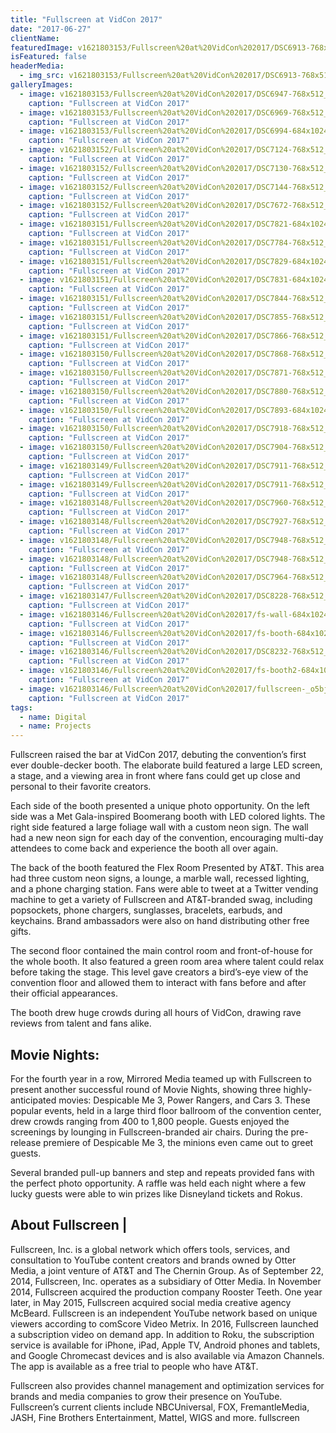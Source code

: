 ```yaml
---
title: "Fullscreen at VidCon 2017"
date: "2017-06-27"
clientName: 
featuredImage: v1621803153/Fullscreen%20at%20VidCon%202017/DSC6913-768x512_inoipr.jpg
isFeatured: false
headerMedia:
  - img_src: v1621803153/Fullscreen%20at%20VidCon%202017/DSC6913-768x512_inoipr.jpg
galleryImages:
  - image: v1621803153/Fullscreen%20at%20VidCon%202017/DSC6947-768x512_fidcqs.jpg
    caption: "Fullscreen at VidCon 2017"
  - image: v1621803153/Fullscreen%20at%20VidCon%202017/DSC6969-768x512_zbokgf.jpg
    caption: "Fullscreen at VidCon 2017"
  - image: v1621803153/Fullscreen%20at%20VidCon%202017/DSC6994-684x1024_ehnb6y.jpg
    caption: "Fullscreen at VidCon 2017"
  - image: v1621803152/Fullscreen%20at%20VidCon%202017/DSC7124-768x512_yves0l.jpg
    caption: "Fullscreen at VidCon 2017"
  - image: v1621803152/Fullscreen%20at%20VidCon%202017/DSC7130-768x512_i7tpa5.jpg
    caption: "Fullscreen at VidCon 2017"
  - image: v1621803152/Fullscreen%20at%20VidCon%202017/DSC7144-768x512_bwzlmg.jpg
    caption: "Fullscreen at VidCon 2017"
  - image: v1621803152/Fullscreen%20at%20VidCon%202017/DSC7672-768x512_wivu6k.jpg
    caption: "Fullscreen at VidCon 2017"
  - image: v1621803151/Fullscreen%20at%20VidCon%202017/DSC7821-684x1024_ftnydp.jpg
    caption: "Fullscreen at VidCon 2017"
  - image: v1621803151/Fullscreen%20at%20VidCon%202017/DSC7784-768x512_kyxcml.jpg
    caption: "Fullscreen at VidCon 2017"
  - image: v1621803151/Fullscreen%20at%20VidCon%202017/DSC7829-684x1024_p7cn2j.jpg
    caption: "Fullscreen at VidCon 2017"
  - image: v1621803151/Fullscreen%20at%20VidCon%202017/DSC7831-684x1024_btuokz.jpg
    caption: "Fullscreen at VidCon 2017"
  - image: v1621803151/Fullscreen%20at%20VidCon%202017/DSC7844-768x512_mbyrw5.jpg
    caption: "Fullscreen at VidCon 2017"
  - image: v1621803151/Fullscreen%20at%20VidCon%202017/DSC7855-768x512_cigacw.jpg
    caption: "Fullscreen at VidCon 2017"
  - image: v1621803151/Fullscreen%20at%20VidCon%202017/DSC7866-768x512_vvwsnp.jpg
    caption: "Fullscreen at VidCon 2017"
  - image: v1621803150/Fullscreen%20at%20VidCon%202017/DSC7868-768x512_fvujfb.jpg
    caption: "Fullscreen at VidCon 2017"
  - image: v1621803150/Fullscreen%20at%20VidCon%202017/DSC7871-768x512_bf6enq.jpg
    caption: "Fullscreen at VidCon 2017"
  - image: v1621803150/Fullscreen%20at%20VidCon%202017/DSC7880-768x512_kgvaec.jpg
    caption: "Fullscreen at VidCon 2017"
  - image: v1621803150/Fullscreen%20at%20VidCon%202017/DSC7893-684x1024_amk1pa.jpg
    caption: "Fullscreen at VidCon 2017"
  - image: v1621803150/Fullscreen%20at%20VidCon%202017/DSC7918-768x512_obtmff.jpg
    caption: "Fullscreen at VidCon 2017"
  - image: v1621803150/Fullscreen%20at%20VidCon%202017/DSC7904-768x512_jdfq3q.jpg
    caption: "Fullscreen at VidCon 2017"
  - image: v1621803149/Fullscreen%20at%20VidCon%202017/DSC7911-768x512_bju4qd.jpg
    caption: "Fullscreen at VidCon 2017"
  - image: v1621803149/Fullscreen%20at%20VidCon%202017/DSC7911-768x512_bju4qd.jpg
    caption: "Fullscreen at VidCon 2017"
  - image: v1621803148/Fullscreen%20at%20VidCon%202017/DSC7960-768x512_rzd8u7.jpg
    caption: "Fullscreen at VidCon 2017"
  - image: v1621803148/Fullscreen%20at%20VidCon%202017/DSC7927-768x512_attzby.jpg
    caption: "Fullscreen at VidCon 2017"
  - image: v1621803148/Fullscreen%20at%20VidCon%202017/DSC7948-768x512_arommd.jpg
    caption: "Fullscreen at VidCon 2017"
  - image: v1621803148/Fullscreen%20at%20VidCon%202017/DSC7948-768x512_arommd.jpg
    caption: "Fullscreen at VidCon 2017"
  - image: v1621803148/Fullscreen%20at%20VidCon%202017/DSC7964-768x512_k7klnh.jpg
    caption: "Fullscreen at VidCon 2017"
  - image: v1621803147/Fullscreen%20at%20VidCon%202017/DSC8228-768x512_ium9mr.jpg
    caption: "Fullscreen at VidCon 2017"
  - image: v1621803146/Fullscreen%20at%20VidCon%202017/fs-wall-684x1024_m48sad.jpg
    caption: "Fullscreen at VidCon 2017"
  - image: v1621803146/Fullscreen%20at%20VidCon%202017/fs-booth-684x1024_kaowxw.jpg
    caption: "Fullscreen at VidCon 2017"
  - image: v1621803146/Fullscreen%20at%20VidCon%202017/DSC8232-768x512_rnuzmu.jpg
    caption: "Fullscreen at VidCon 2017"
  - image: v1621803146/Fullscreen%20at%20VidCon%202017/fs-booth2-684x1024_rekodh.jpg
    caption: "Fullscreen at VidCon 2017"
  - image: v1621803146/Fullscreen%20at%20VidCon%202017/fullscreen-_o5bjg3.jpg
    caption: "Fullscreen at VidCon 2017"
tags:
  - name: Digital
  - name: Projects
---
```


Fullscreen raised the bar at VidCon 2017, debuting the convention’s first ever double-decker booth. The elaborate build featured a large LED screen, a stage, and a viewing area in front where fans could get up close and personal to their favorite creators.

Each side of the booth presented a unique photo opportunity. On the left side was a Met Gala-inspired Boomerang booth with LED colored lights. The right side featured a large foliage wall with a custom neon sign. The wall had a new neon sign for each day of the convention, encouraging multi-day attendees to come back and experience the booth all over again.

The back of the booth featured the Flex Room Presented by AT&T. This area had three custom neon signs, a lounge, a marble wall, recessed lighting, and a phone charging station. Fans were able to tweet at a Twitter vending machine to get a variety of Fullscreen and AT&T-branded swag, including popsockets, phone chargers, sunglasses, bracelets, earbuds, and keychains. Brand ambassadors were also on hand distributing other free gifts.

The second floor contained the main control room and front-of-house for the whole booth. It also featured a green room area where talent could relax before taking the stage. This level gave creators a bird’s-eye view of the convention floor and allowed them to interact with fans before and after their official appearances.

The booth drew huge crowds during all hours of VidCon, drawing rave reviews from talent and fans alike.

## Movie Nights:

For the fourth year in a row, Mirrored Media teamed up with Fullscreen to present another successful round of Movie Nights, showing three highly-anticipated movies: Despicable Me 3, Power Rangers, and Cars 3.  These popular events, held in a large third floor ballroom of the convention center, drew crowds ranging from 400 to 1,800 people. Guests enjoyed the screenings by lounging in Fullscreen-branded air chairs. During the pre-release premiere of Despicable Me 3, the minions even came out to greet guests.

Several branded pull-up banners and step and repeats provided fans with the perfect photo opportunity. A raffle was held each night where a few lucky guests were able to win prizes like Disneyland tickets and Rokus.

## About Fullscreen |

Fullscreen, Inc. is a global network which offers tools, services, and consultation to YouTube content creators and brands owned by Otter Media, a joint venture of AT&T and The Chernin Group. As of September 22, 2014, Fullscreen, Inc. operates as a subsidiary of Otter Media. In November 2014, Fullscreen acquired the production company Rooster Teeth. One year later, in May 2015, Fullscreen acquired social media creative agency McBeard. Fullscreen is an independent YouTube network based on unique viewers according to comScore Video Metrix. In 2016, Fullscreen launched a subscription video on demand app. In addition to Roku, the subscription service is available for iPhone, iPad, Apple TV, Android phones and tablets, and Google Chromecast devices and is also available via Amazon Channels. The app is available as a free trial to people who have AT&T.

Fullscreen also provides channel management and optimization services for brands and media companies to grow their presence on YouTube. Fullscreen’s current clients include NBCUniversal, FOX, FremantleMedia, JASH, Fine Brothers Entertainment, Mattel, WIGS and more.
fullscreen